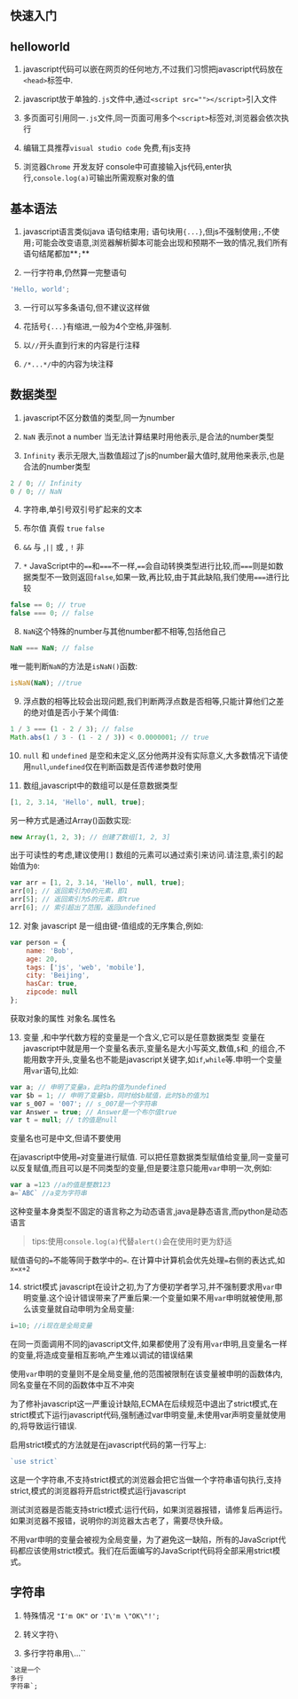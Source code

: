 ## 快速入门
## helloworld

1. javascript代码可以嵌在网页的任何地方,不过我们习惯把javascript代码放在`<head>`标签中.

2. javascript放于单独的`.js`文件中,通过`<script src=""></script>`引入文件

3. 多页面可引用同一`.js`文件,同一页面可用多个`<script>`标签对,浏览器会依次执行

4. 编辑工具推荐`visual studio code` 免费,有js支持

5. 浏览器`Chrome` 开发友好 console中可直接输入js代码,enter执行,`console.log(a)`可输出所需观察对象的值

## 基本语法
1. javascript语言类似java 语句结束用`;` 语句块用`{...}`,但js不强制使用`;`,不使用`;`可能会改变语意,浏览器解析脚本可能会出现和预期不一致的情况,我们所有语句结尾都加**`;`**


2. 一行字符串,仍然算一完整语句
```javascript
'Hello, world';
```

3. 一行可以写多条语句,但不建议这样做

4. 花括号`{...}`有缩进,一般为4个空格,非强制.

5. 以`//`开头直到行末的内容是行注释

6. `/*...*/`中的内容为块注释

## 数据类型
1. javascript不区分数值的类型,同一为number

2. `NaN` 表示not a number  当无法计算结果时用他表示,是合法的number类型

3. `Infinity` 表示无限大,当数值超过了js的number最大值时,就用他来表示,也是合法的number类型
```javascript
2 / 0; // Infinity
0 / 0; // NaN
```

4. 字符串,单引号双引号扩起来的文本

5. 布尔值 真假 `true` `false` 

6. `&&` 与 ,`||` 或 , `!` 非 

7. `*` JavaScript中的`==`和`===`不一样,`==`会自动转换类型进行比较,而`===`则是如数据类型不一致则返回`false`,如果一致,再比较,由于其此缺陷,我们使用`===`进行比较
```javascript
false == 0; // true
false === 0; // false
```

8. `NaN`这个特殊的number与其他number都不相等,包括他自己
```javascript
NaN === NaN; // false
```
唯一能判断`NaN`的方法是`isNaN()`函数:
```javascript
isNaN(NaN); //true
```

9. 浮点数的相等比较会出现问题,我们判断两浮点数是否相等,只能计算他们之差的绝对值是否小于某个阈值:
```javascript
1 / 3 === (1 - 2 / 3); // false
Math.abs(1 / 3 - (1 - 2 / 3)) < 0.0000001; // true
```

10. `null` 和 `undefined` 是空和未定义,区分他两并没有实际意义,大多数情况下请使用`null`,`undefined`仅在判断函数是否传递参数时使用

11. 数组,javascript中的数组可以是任意数据类型
```javascript
[1, 2, 3.14, 'Hello', null, true];
```
另一种方式是通过Array()函数实现:
```javascript
new Array(1, 2, 3); // 创建了数组[1, 2, 3]
```
出于可读性的考虑,建议使用`[]`
数组的元素可以通过索引来访问.请注意,索引的起始值为`0`:
```javascript
var arr = [1, 2, 3.14, 'Hello', null, true];
arr[0]; // 返回索引为0的元素，即1
arr[5]; // 返回索引为5的元素，即true
arr[6]; // 索引超出了范围，返回undefined
```

12. 对象 javascript 是一组由键-值组成的无序集合,例如:
```javascript
var person = {
    name: 'Bob',
    age: 20,
    tags: ['js', 'web', 'mobile'],
    city: 'Beijing',
    hasCar: true,
    zipcode: null
};
```
获取对象的属性 对象名.属性名

13. 变量 ,和中学代数方程的变量是一个含义,它可以是任意数据类型
变量在javascript中就是用一个变量名表示,变量名是大小写英文,数值,`$`和`_`的组合,不能用数字开头,变量名也不能是javascript关键字,如`if`,`while`等.申明一个变量用`var`语句,比如:
```javascript
var a; // 申明了变量a，此时a的值为undefined
var $b = 1; // 申明了变量$b，同时给$b赋值，此时$b的值为1
var s_007 = '007'; // s_007是一个字符串
var Answer = true; // Answer是一个布尔值true
var t = null; // t的值是null
```
变量名也可是中文,但请不要使用

在javascript中使用`=`对变量进行赋值. 可以把任意数据类型赋值给变量,同一变量可以反复赋值,而且可以是不同类型的变量,但是要注意只能用`var`申明一次,例如:
```javascript
var a =123 //a的值是整数123
a=`ABC` //a变为字符串
```
这种变量本身类型不固定的语言称之为动态语言,java是静态语言,而python是动态语言

>tips:使用`console.log(a)`代替`alert()`会在使用时更为舒适

赋值语句的`=`不能等同于数学中的`=`.
在计算中计算机会优先处理`=`右侧的表达式,如`x=x+2`


14. strict模式
javascript在设计之初,为了方便初学者学习,并不强制要求用`var`申明变量.这个设计错误带来了严重后果:一个变量如果不用`var`申明就被使用,那么该变量就自动申明为全局变量:
```javascript
i=10; //i现在是全局变量
```

在同一页面调用不同的javascript文件,如果都使用了没有用`var`申明,且变量名一样的变量,将造成变量相互影响,产生难以调试的错误结果

使用`var`申明的变量则不是全局变量,他的范围被限制在该变量被申明的函数体内,同名变量在不同的函数体中互不冲突

为了修补javascript这一严重设计缺陷,ECMA在后续规范中退出了strict模式,在strict模式下运行javascript代码,强制通过var申明变量,未使用var声明变量就使用的,将导致运行错误.

启用strict模式的方法就是在javascript代码的第一行写上:

```javascript
`use strict`
```
这是一个字符串,不支持strict模式的浏览器会把它当做一个字符串语句执行,支持strict,模式的浏览器将开启strict模式运行javascript

测试浏览器是否能支持strict模式:运行代码，如果浏览器报错，请修复后再运行。如果浏览器不报错，说明你的浏览器太古老了，需要尽快升级。

不用var申明的变量会被视为全局变量，为了避免这一缺陷，所有的JavaScript代码都应该使用strict模式。我们在后面编写的JavaScript代码将全部采用strict模式。


## 字符串
1. 特殊情况
`"I'm OK"` or `'I\'m \"OK\"!';`

2. 转义字符`\`

3. 多行字符串用`\`...\``
```html
`这是一个
多行
字符串`;
```